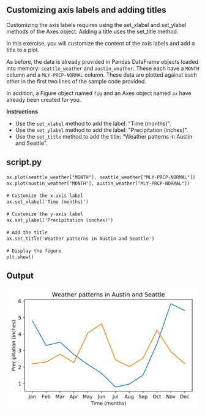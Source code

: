 ## Customizing axis labels and adding titles

Customizing the axis labels requires using the set_xlabel and set_ylabel methods of the Axes object. Adding a title uses the set_title method.

In this exercise, you will customize the content of the axis labels and add a title to a plot.

As before, the data is already provided in Pandas DataFrame objects loaded into memory: `seattle_weather` and `austin_weather`. These each have a `MONTH` column and a `MLY-PRCP-NORMAL` column. These data are plotted against each other in the first two lines of the sample code provided.

In addition, a Figure object named `fig` and an Axes object named `ax` have already been created for you.

**Instructions**

* Use the `set_xlabel` method to add the label: "Time (months)".
* Use the `set_ylabel` method to add the label: "Precipitation (inches)".
* Use the `set_title` method to add the title: "Weather patterns in Austin and Seattle".

## script.py
```
ax.plot(seattle_weather["MONTH"], seattle_weather["MLY-PRCP-NORMAL"])
ax.plot(austin_weather["MONTH"], austin_weather["MLY-PRCP-NORMAL"])

# Customize the x-axis label
ax.set_xlabel('Time (months)')

# Customize the y-axis label
ax.set_ylabel('Precipitation (inches)')

# Add the title
ax.set_title('Weather patterns in Austin and Seattle')

# Display the figure
plt.show()
```

## Output
![img](index.svg)
